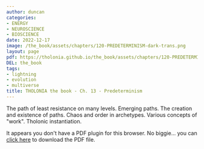 ```yaml
---
author: duncan
categories:
- ENERGY
- NEUROSCIENCE
- BIOSCIENCE
date: 2022-12-17
image: /the_book/assets/chapters/120-PREDETERMINISM-dark-trans.png
layout: page
pdf: https://tholonia.github.io/the_book/assets/chapters/120-PREDETERMINISM.pdf
DEL: the_book
tags:
- lightning
- evolution
- multiverse
title: THOLONIA the book - Ch. 13 - Predeterminism
---
```


The path of least resistance on many levels. Emerging paths. The creation and existence of paths. Chaos and order in archetypes. Various concepts of "work". Tholonic instantiation.

<!--more-->

<object data='{{ page.pdf }}#zoom=100%' width='100%' height='1000' type='application/pdf'><p>It appears you don't have a PDF plugin for this browser. No biggie... you can <a href='{{ page.pdf }}'> click here</a> to download the PDF file.</p></object>